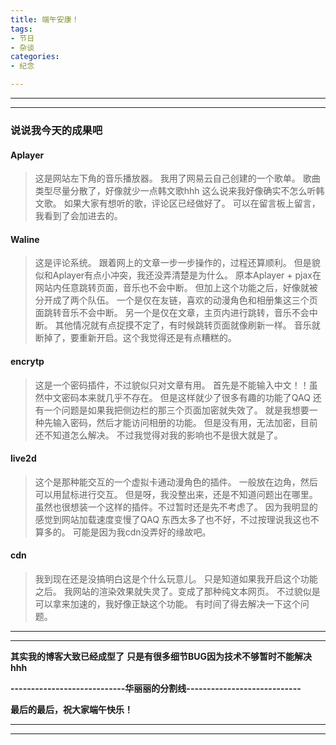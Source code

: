 ```yaml
---
title: 端午安康！
tags: 
- 节日
- 杂谈
categories:
- 纪念

---
```


* * *
* * *

### 说说我今天的成果吧

#### Aplayer

>这是网站左下角的音乐播放器。
我用了网易云自己创建的一个歌单。
歌曲类型尽量分散了，好像就少一点韩文歌hhh
这么说来我好像确实不怎么听韩文歌。
如果大家有想听的歌，评论区已经做好了。
可以在留言板上留言，我看到了会加进去的。


#### Waline

>这是评论系统。
跟着网上的文章一步一步操作的，过程还算顺利。
但是貌似和Aplayer有点小冲突，我还没弄清楚是为什么。
原本Aplayer + pjax在网站内任意跳转页面，音乐也不会中断。
但加上这个功能之后，好像就被分开成了两个队伍。
一个是仅在友链，喜欢的动漫角色和相册集这三个页面跳转音乐不会中断。
另一个是仅在文章，主页内进行跳转，音乐不会中断。
其他情况就有点捉摸不定了，有时候跳转页面就像刷新一样。
音乐就断掉了，要重新开启。这个我觉得还是有点糟糕的。

#### encrytp

>这是一个密码插件，不过貌似只对文章有用。
首先是不能输入中文！！虽然中文密码本来就几乎不存在。
但是这样就少了很多有趣的功能了QAQ
还有一个问题是如果我把侧边栏的那三个页面加密就失效了。
就是我想要一种先输入密码，然后才能访问相册的功能。
但是没有用，无法加密，目前还不知道怎么解决。
不过我觉得对我的影响也不是很大就是了。

#### live2d

>这个是那种能交互的一个虚拟卡通动漫角色的插件。
一般放在边角，然后可以用鼠标进行交互。
但是呀，我没整出来，还是不知道问题出在哪里。
虽然也很想装一个这样的插件。不过暂时还是先不考虑了。
因为我明显的感觉到网站加载速度变慢了QAQ
东西太多了也不好，不过按理说我这也不算多的。
可能是因为我cdn没弄好的缘故吧。

#### cdn

>我到现在还是没搞明白这是个什么玩意儿。
只是知道如果我开启这个功能之后。
我网站的渲染效果就失灵了。变成了那种纯文本网页。
不过貌似是可以拿来加速的，我好像正缺这个功能。
有时间了得去解决一下这个问题。

* * *
* * *

**其实我的博客大致已经成型了**
**只是有很多细节BUG因为技术不够暂时不能解决hhh**

**----------------------------华丽丽的分割线----------------------------**

**最后的最后，祝大家端午快乐！**

* * *
* * *